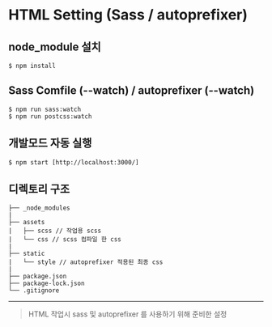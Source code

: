 # HTML Setting (Sass / autoprefixer)

## node_module 설치

```
$ npm install 
```

## Sass Comfile (--watch) / autoprefixer (--watch)

```
$ npm run sass:watch
$ npm run postcss:watch
```

## 개발모드 자동 실행

```
$ npm start [http://localhost:3000/]
```

## 디렉토리 구조

```
├── _node_modules
|
├── assets
|   ├── scss // 작업용 scss
|   └── css // scss 컴파일 한 css
|
├── static
|   └── style // autoprefixer 적용된 최종 css
|
├── package.json
├── package-lock.json
└── .gitignore
```

---

> HTML 작업시 sass 및 autoprefixer 를 사용하기 위해 준비한 설정
